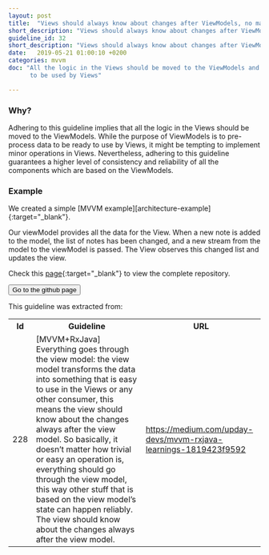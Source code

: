 ```yaml
---
layout: post
title:  "Views should always know about changes after ViewModels, no matter how trivial an operation may be."
short_description: "Views should always know about changes after ViewModels"
guideline_id: 32
short_description: "Views should always know about changes after ViewModels"
date:   2019-05-21 01:00:10 +0200
categories: mvvm
doc: "All the logic in the Views should be moved to the ViewModels and the ViewModels should pre-process the data to be ready
      to be used by Views"

---
```

<h3>Why?</h3>
Adhering to this guideline implies that all the logic
in the Views should be moved to the ViewModels. While the
purpose of ViewModels is to pre-process data to be ready
to use by Views, it might be tempting to implement minor
operations in Views. Nevertheless, adhering to this guideline
guarantees a higher level of consistency and reliability of all
the components which are based on the ViewModels.



<h3>Example</h3>
We created a simple [MVVM example][architecture-example]{:target="_blank"}.

Our viewModel provides all the data for the View.
When a new note is added to the model, the list of notes has been changed, and a new stream from the model to the viewModel is passed.
The View observes this changed list and updates the view.


<script src="https://gist.github.com/Geertdepont/06e30ce3516c8ad36134543c9cbfe036.js"></script>

<script src="https://gist.github.com/Geertdepont/0cf01c5b3504ad226e946d261908cf44.js"></script>

Check this [page][architecture-example]{:target="_blank"} to view the complete repository.

<a href="https://github.com/Geertdepont/bachelor_thesis/tree/master/ArchitectureExample" target="_blank"><button type="button" class="btn btn-primary btn-icon-right">Go to the github page</button></a>

This guideline was extracted from:
<table id="guidelinelinks">
  <tr>
    <th>Id</th>
    <th>Guideline</th>
    <th>URL</th>
  </tr>
    <tr>
      <td>228</td>
      <td>[MVVM+RxJava] Everything goes through the view model: the view model transforms the data into something that is easy to use in the Views or any other consumer, this means the view should know about the changes always after the view model. So basically, it doesn’t matter how trivial or easy an operation is, everything should go through the view model, this way other stuff that is based on the view model’s state can happen reliably. The view should know about the changes always after the view model.</td>
     <td><a href="https://medium.com/upday-devs/mvvm-rxjava-learnings-1819423f9592" target="_blank">https://medium.com/upday-devs/mvvm-rxjava-learnings-1819423f9592</a></td>
    </tr>    
</table>

[architecture-example]: https://github.com/Geertdepont/bachelor_thesis/tree/master/ArchitectureExample